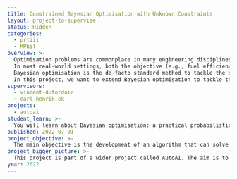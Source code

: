 ```yaml
---
title: Constrained Bayesian Optimisation with Unknown Constraints
layout: project-to-supervise
status: Hidden
categories:
  - prtiii
  - MPhil
overview: >-
  Optimisation problems are commonplace in many engineering disciplines. From optimising the fuel efficiency of a jet engine, to minimising the cost of shipping goods around the globe. These optimisation problems come almost always with certain constraints, such as needing to ensure that the turbulance of the jet is within an acceptable level, or keeping the travel time of goods below a certain threshold of days.
  In most real-world settings, both the objective (e.g., fuel efficiency) and the constraints (e.g., turbulance levels) are unknown and need to be learned from data.
  Bayesian optimisation is the de-facto standard method to tackle the optimisation of unknown objectives.
  In this project, we want to extend Bayesian optimisation to tackle the problem of unknown constraints. We propose to do this using Lagrange multipliers, a well-known technique used in classic optimisation.
supervisors:
  - vincent-dutordoir 
  - carl-henrik-ek
projects:
  - autoai
student_learn: >-
  You will learn about Bayesian optimisation: a practical probabilistic machine learning approach for optimising unknown objectives. Under the hood, Bayesian optimisation algorithms rely on Gaussian processes. The algorithm will be made part of an existing Bayesian optimisation software library. The student will have to learn how to develop code as part of a bigger system.
published: 2022-07-01
project_objective: >-
  The main objective is the development of an algorithm that can solve real-world constrained optimisation problems. In this problem definition, both the objective and the constraints are unknown and need to be learned from interacting with the environment. A second objective is the implementation of high-quality code, that is part of a larger Bayesian optimisation library.
project_bigger_picture: >-
  This project is part of a wider project called AutoAI. The aim is to build explainable and maintainable machine learning systems. You will have a chance to interact with the wider team and a successful project will form part of the portfolio of AutoAI demonstrations.
year: 2022
---
```


